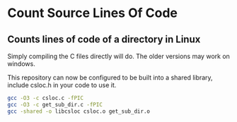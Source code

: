 # Count Source Lines Of Code
## Counts lines of code of a directory in Linux
Simply compiling the C files directly will do. The older versions may work on windows.

This repository can now be configured to be built into a shared library, include csloc.h in your code to use it.
```sh
gcc -O3 -c csloc.c -fPIC
gcc -O3 -c get_sub_dir.c -fPIC
gcc -shared -o libcsloc csloc.o get_sub_dir.o
```
